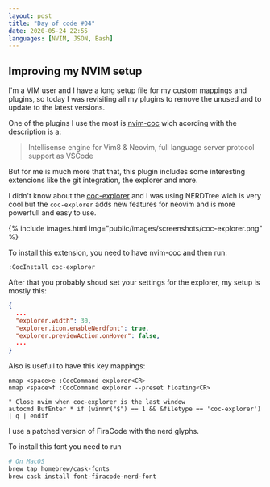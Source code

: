 ```yaml
---
layout: post
title: "Day of code #04"
date: 2020-05-24 22:55
languages: [NVIM, JSON, Bash]
---
```


## Improving my NVIM setup

I'm a VIM user and I have a long setup file for my custom mappings and plugins, so today I was revisiting all my plugins to remove the unused and to update to the latest versions.

One of the plugins I use the most is [nvim-coc](https://github.com/neoclide/coc.nvim) wich acording with the description is a:

> Intellisense engine for Vim8 & Neovim, full language server protocol support as VSCode

But for me is much more that that, this plugin includes some interesting extencions like the git integration, the explorer and more.

I didn't know about the [coc-explorer](https://github.com/weirongxu/coc-explorer) and I was using NERDTree wich is very cool  but the `coc-explorer` adds new features for neovim and is more powerfull and easy to use.

{% include images.html img="public/images/screenshots/coc-explorer.png" %}

To install this extension, you need to have nvim-coc and then run:

```vim
:CocInstall coc-explorer
```

After that you probably shoud set your settings for the explorer, my setup is mostly this:

```json
{
  ...
  "explorer.width": 30,
  "explorer.icon.enableNerdfont": true,
  "explorer.previewAction.onHover": false,
  ...
}
```

Also is usefull to have this key mappings:

```vim
nmap <space>e :CocCommand explorer<CR>
nmap <space>f :CocCommand explorer --preset floating<CR>

" Close nvim when coc-explorer is the last window
autocmd BufEnter * if (winnr("$") == 1 && &filetype == 'coc-explorer') | q | endif
```

I use a patched version of FiraCode with the nerd glyphs.

To install this font you need to run

```bash
# On MacOS
brew tap homebrew/cask-fonts
brew cask install font-firacode-nerd-font
```

